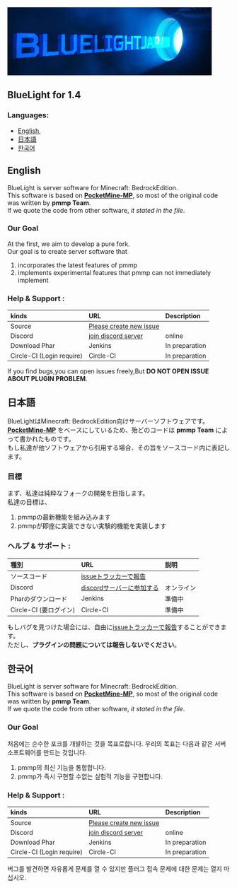﻿<img src="/assets/logo.jpg">

## BlueLight for 1.4

### Languages:
* [English](#eng),  
* [日本語](#jpn)
* [한국어](#kor)

<a name="eng"></a>
## English
BlueLight is server software for Minecraft: BedrockEdition.  
This software is based on **[PocketMine-MP](https://github.com/pmmp/PocketMine-MP)**, so most of the original code was written by **pmmp Team**.  
If we quote the code from other software, _it stated in the file_.

### Our Goal
At the first, we aim to develop a pure fork.  
Our goal is to create server software that  
1. incorporates the latest features of pmmp
2. implements experimental features that pmmp can not immediately implement

### Help & Support :
|kinds|URL|Description|
|:----|:--|:----------|
|Source|[Please create new issue](https://github.com/BlueLightDutch/BlueLight/issues/new)||
|Discord|[join discord server](https://discord.gg/cpgVdVt)|online|
|Download Phar|Jenkins|In preparation|
|Circle-CI (Login require)|Circle-CI|In preparation|

If you find bugs,you can open issues freely,But **DO NOT OPEN ISSUE ABOUT PLUGIN PROBLEM**.

<a name="jpn"></a>
## 日本語
BlueLightはMinecraft: BedrockEdition向けサーバーソフトウェアです。  
**[PocketMine-MP](https://github.com/pmmp/PocketMine-MP)** をベースにしているため、殆どのコードは **pmmp Team** によって書かれたものです。  
もし私達が他ソフトウェアから引用する場合、その旨をソースコード内に表記します。

### 目標
まず、私達は純粋なフォークの開発を目指します。  
私達の目標は、
1. pmmpの最新機能を組み込みます
2. pmmpが即座に実装できない実験的機能を実装します

### ヘルプ & サポート :
|種別|URL|説明|
|:----|:--|:----------|
|ソースコード|[issueトラッカーで報告](https://github.com/BlueLightDutch/BlueLight/issues/new)||
|Discord|[discordサーバーに参加する](https://discord.gg/cpgVdVt)|オンライン|
|Pharのダウンロード|Jenkins|準備中|
|Circle-CI (要ログイン)|Circle-CI|準備中|

もしバグを見つけた場合には、自由に[issueトラッカーで報告](https://github.com/BlueLightDutch/BlueLight/issues/new)することができます。  
ただし、**プラグインの問題については報告しないでください**。

<a name="kor"></a>
## 한국어
BlueLight is server software for Minecraft: BedrockEdition.  
This software is based on **[PocketMine-MP](https://github.com/pmmp/PocketMine-MP)**, so most of the original code was written by **pmmp Team**.  
If we quote the code from other software, _it stated in the file_.

### Our Goal
처음에는 순수한 포크를 개발하는 것을 목표로합니다.
우리의 목표는 다음과 같은 서버 소프트웨어를 만드는 것입니다.
1. pmmp의 최신 기능을 통합합니다.
2. pmmp가 즉시 구현할 수없는 실험적 기능을 구현합니다.

### Help & Support :
|kinds|URL|Description|
|:----|:--|:----------|
|Source|[Please create new issue](https://github.com/BlueLightDutch/BlueLight/issues/new)||
|Discord|[join discord server](https://discord.gg/cpgVdVt)|online|
|Download Phar|Jenkins|In preparation|
|Circle-CI (Login require)|Circle-CI|In preparation|

버그를 발견하면 자유롭게 문제를 열 수 있지만 플러그 접속 문제에 대한 문제는 열지 마십시오.
